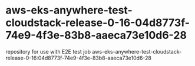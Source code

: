 # aws-eks-anywhere-test-cloudstack-release-0-16-04d8773f-74e9-4f3e-83b8-aaeca73e10d6-28
repository for use with E2E test job aws-eks-anywhere-test-cloudstack-release-0-16:04d8773f-74e9-4f3e-83b8-aaeca73e10d6-28
